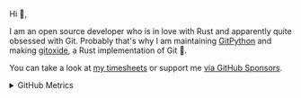 Hi 👋,

I am an open source developer who is in love with Rust and apparently quite obsessed with Git.
Probably that's why I am maintaining [GitPython][gitpython] and making [gitoxide][gitoxide], a Rust implementation of Git 🎉.

You can take a look at [my timesheets][timesheets] or support me [via GitHub Sponsors][sponsoring].

[gitoxide]: https://github.com/Byron/gitoxide
[gitpython]: https://github.com/gitpython-developers/GitPython
[sponsoring]: https://github.com/sponsors/Byron
[timesheets]: https://github.com/Byron/byron/tree/main/timesheets

<details><summary>GitHub Metrics</summary>
  
<a href="https://github.com/Byron">
  <img align="top" width="50%" src="./.metrics/header.svg" />
</a>
<br/>
<a href="https://github.com/Byron">
  <img align="top" width="50%" src="./.metrics/repositories.svg" />
</a>
<a href="https://github.com/Byron">
  <img align="top" width="49%" src="./.metrics/acti_comm.svg" />
</a>

<a href="https://github.com/Byron">
  <img align="top" width="50%" src="./.metrics/iso_calender.svg" />
</a>

<a href="https://github.com/Byron">
    <img align="top" width="49%" src="./.metrics/issue_pr_lang.svg" />
</a>

<a href="https://github.com/Byron">
    <img align="top" width="50%" src="./.metrics/sponsors.svg" />
</a>

<a href="https://github.com/Byron">
    <img align="top" width="49%" src="./.metrics/achievements.svg" />
</a>

</details>
